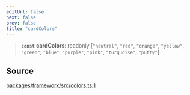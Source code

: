 ```yaml
---
editUrl: false
next: false
prev: false
title: "cardColors"
---
```


> **`const`** **cardColors**: readonly [`"neutral"`, `"red"`, `"orange"`, `"yellow"`, `"green"`, `"blue"`, `"purple"`, `"pink"`, `"turquoise"`, `"putty"`]

## Source

[packages/framework/src/colors.ts:1](https://github.com/nodenogg-in/alpha-p2p/blob/e67ec671029681998b21c00dacae8274d719c056/packages/framework/src/colors.ts#L1)

